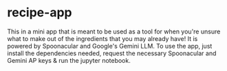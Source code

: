 # recipe-app

This in a mini app that is meant to be used as a tool for when you're unsure what to make out of the ingredients that you may already have! It is powered by Spoonacular and Google's Gemini LLM. To use the app, just install the dependencies needed, request the necessary Spoonacular and Gemini AP keys & run the jupyter notebook.
